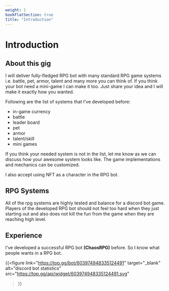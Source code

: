 ```yaml
---
weight: 1
bookFlatSection: true
title: "Introduction"
---
```


# Introduction


## About this gig

I will deliver fully-fledged RPG bot with many standard RPG game systems i.e.
battle, pet, armor, talent and many more you can think of. If you think your bot
need a mini-game I can make it too. Just share your idea and I will make it
exactly how you wanted.


Following are the list of systems that I've developed before:

- in-game currency
- battle
- leader board
- pet
- armor
- talent/skill
- mini games


If you think your needed system is not in the list, let me know as we can
discuss how your awesome system looks like. The game implementations and
mechanics can be customized.


I also accept using NFT as a character in the RPG bot.

## RPG Systems

All of the rpg systems are highly tested and balance for a discord bot game.
Players of the developed RPG bot should not feel too hard when they just
starting out and also does not kill the fun from the game when they are reaching
high level.

## Experience

I've developed a successful RPG bot **(ChaosRPG)** before. So I know what people
wants in a RPG bot.


{{<figure 
    link="https://top.gg/bot/603974948335124491"
    target="_blank"
    alt="discord bot statistics"
    src="https://top.gg/api/widget/603974948335124491.svg"
  >}}

